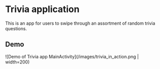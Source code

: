# Trivia application

This is an app for users to swipe through an assortment of random trivia questions.

## Demo

![Demo of Trivia app MainActivity](/images/trivia_in_action.png | width=200)
